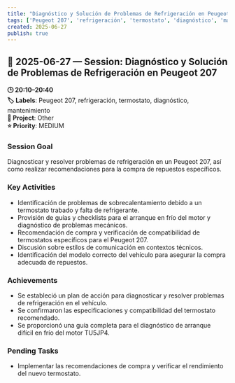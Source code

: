 ```yaml
---
title: "Diagnóstico y Solución de Problemas de Refrigeración en Peugeot 207"
tags: ['Peugeot 207', 'refrigeración', 'termostato', 'diagnóstico', 'mantenimiento']
created: 2025-06-27
publish: true
---
```


## 📅 2025-06-27 — Session: Diagnóstico y Solución de Problemas de Refrigeración en Peugeot 207

**🕒 20:10–20:40**  
**🏷️ Labels**: Peugeot 207, refrigeración, termostato, diagnóstico, mantenimiento  
**📂 Project**: Other  
**⭐ Priority**: MEDIUM  


### Session Goal
Diagnosticar y resolver problemas de refrigeración en un Peugeot 207, así como realizar recomendaciones para la compra de repuestos específicos.

### Key Activities
- Identificación de problemas de sobrecalentamiento debido a un termostato trabado y falta de refrigerante.
- Provisión de guías y checklists para el arranque en frío del motor y diagnóstico de problemas mecánicos.
- Recomendación de compra y verificación de compatibilidad de termostatos específicos para el Peugeot 207.
- Discusión sobre estilos de comunicación en contextos técnicos.
- Identificación del modelo correcto del vehículo para asegurar la compra adecuada de repuestos.

### Achievements
- Se estableció un plan de acción para diagnosticar y resolver problemas de refrigeración en el vehículo.
- Se confirmaron las especificaciones y compatibilidad del termostato recomendado.
- Se proporcionó una guía completa para el diagnóstico de arranque difícil en frío del motor TU5JP4.

### Pending Tasks
- Implementar las recomendaciones de compra y verificar el rendimiento del nuevo termostato.
